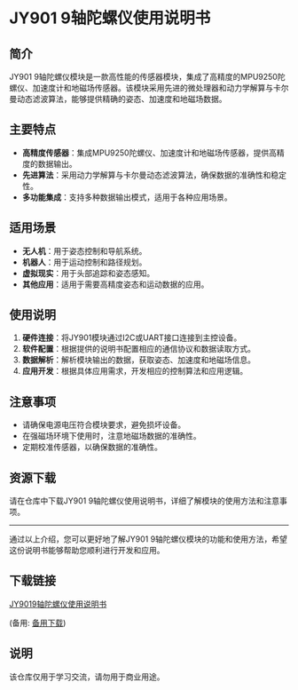 # JY901 9轴陀螺仪使用说明书

## 简介
JY901 9轴陀螺仪模块是一款高性能的传感器模块，集成了高精度的MPU9250陀螺仪、加速度计和地磁场传感器。该模块采用先进的微处理器和动力学解算与卡尔曼动态滤波算法，能够提供精确的姿态、加速度和地磁场数据。

## 主要特点
- **高精度传感器**：集成MPU9250陀螺仪、加速度计和地磁场传感器，提供高精度的数据输出。
- **先进算法**：采用动力学解算与卡尔曼动态滤波算法，确保数据的准确性和稳定性。
- **多功能集成**：支持多种数据输出模式，适用于各种应用场景。

## 适用场景
- **无人机**：用于姿态控制和导航系统。
- **机器人**：用于运动控制和路径规划。
- **虚拟现实**：用于头部追踪和姿态感知。
- **其他应用**：适用于需要高精度姿态和运动数据的应用。

## 使用说明
1. **硬件连接**：将JY901模块通过I2C或UART接口连接到主控设备。
2. **软件配置**：根据提供的说明书配置相应的通信协议和数据读取方式。
3. **数据解析**：解析模块输出的数据，获取姿态、加速度和地磁场信息。
4. **应用开发**：根据具体应用需求，开发相应的控制算法和应用逻辑。

## 注意事项
- 请确保电源电压符合模块要求，避免损坏设备。
- 在强磁场环境下使用时，注意地磁场数据的准确性。
- 定期校准传感器，以确保数据的准确性。

## 资源下载
请在仓库中下载JY901 9轴陀螺仪使用说明书，详细了解模块的使用方法和注意事项。

---

通过以上介绍，您可以更好地了解JY901 9轴陀螺仪模块的功能和使用方法，希望这份说明书能够帮助您顺利进行开发和应用。

## 下载链接
[JY9019轴陀螺仪使用说明书](https://pan.quark.cn/s/d0782fdc2605) 

(备用: [备用下载](https://pan.baidu.com/s/10OLtLoDrShEStYHHEbOZbA?pwd=1234))

## 说明

该仓库仅用于学习交流，请勿用于商业用途。
